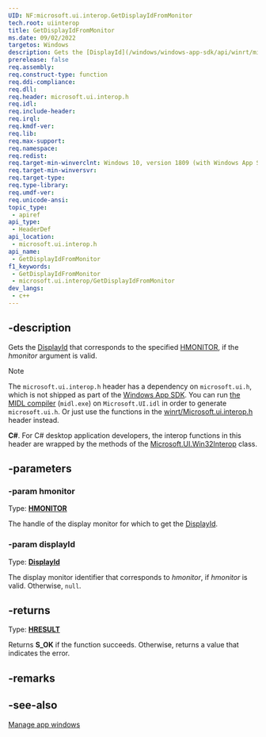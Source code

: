 ```yaml
---
UID: NF:microsoft.ui.interop.GetDisplayIdFromMonitor
tech.root: uiinterop
title: GetDisplayIdFromMonitor
ms.date: 09/02/2022
targetos: Windows
description: Gets the [DisplayId](/windows/windows-app-sdk/api/winrt/microsoft.ui.displayid) that corresponds to the specified [HMONITOR](/windows/win32/winprog/windows-data-types), if the *hmonitor* argument is valid.
prerelease: false
req.assembly: 
req.construct-type: function
req.ddi-compliance: 
req.dll: 
req.header: microsoft.ui.interop.h
req.idl: 
req.include-header: 
req.irql: 
req.kmdf-ver: 
req.lib: 
req.max-support: 
req.namespace: 
req.redist: 
req.target-min-winverclnt: Windows 10, version 1809 (with Windows App SDK 1.0 Preview 1 or later)
req.target-min-winversvr: 
req.target-type: 
req.type-library: 
req.umdf-ver: 
req.unicode-ansi: 
topic_type:
 - apiref
api_type:
 - HeaderDef
api_location:
 - microsoft.ui.interop.h
api_name:
 - GetDisplayIdFromMonitor
f1_keywords:
 - GetDisplayIdFromMonitor
 - microsoft.ui.interop/GetDisplayIdFromMonitor
dev_langs:
 - c++
---
```


## -description

Gets the [DisplayId](/windows/windows-app-sdk/api/winrt/microsoft.ui.displayid) that corresponds to the specified [HMONITOR](/windows/win32/winprog/windows-data-types), if the *hmonitor* argument is valid.

> [!NOTE]
> The `microsoft.ui.interop.h` header has a dependency on `microsoft.ui.h`, which is not shipped as part of the [Windows App SDK](/windows/apps/windows-app-sdk/). You can run [the MIDL compiler](/windows/win32/midl/using-the-midl-compiler-2) (`midl.exe`) on `Microsoft.UI.idl` in order to generate `microsoft.ui.h`. Or just use the functions in the [winrt/Microsoft.ui.interop.h](../winrt-microsoft.ui.interop/index.md) header instead.

**C#**. For C# desktop application developers, the interop functions in this header are wrapped by the methods of the [Microsoft.UI.Win32Interop](/windows/apps/winui/winui3/cs-interop-apis/microsoft.ui/microsoft.ui.win32interop) class.

## -parameters

### -param hmonitor

Type: **[HMONITOR](/windows/win32/winprog/windows-data-types)**

The handle of the display monitor for which to get the [DisplayId](/windows/windows-app-sdk/api/winrt/microsoft.ui.displayid).

### -param displayId

Type: **[DisplayId](/windows/windows-app-sdk/api/winrt/microsoft.ui.displayid)**

The display monitor identifier that corresponds to *hmonitor*, if *hmonitor* is valid. Otherwise, `null`.

## -returns

Type: **[HRESULT](/windows/win32/winprog/windows-data-types)**

Returns **S_OK** if the function succeeds. Otherwise, returns a value that indicates the error.

## -remarks

## -see-also

[Manage app windows](/windows/apps/windows-app-sdk/windowing/windowing-overview)
